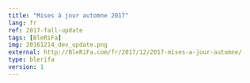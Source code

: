 ```yaml
---
title: "Mises à jour automne 2017"
lang: fr
ref: 2017-fall-update
tags: [BleRiFa]
img: 20161214_dev_update.png
external: http://BleRiFa.com/fr/2017/12/2017-mises-a-jour-automne/
type: blerifa
version: 1
---
```

